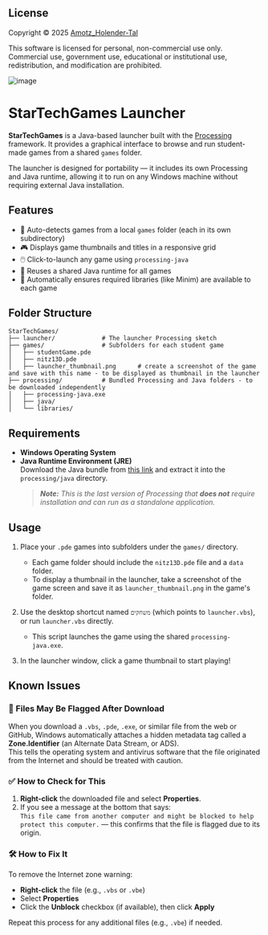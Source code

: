 ## License

Copyright © 2025 [Amotz_Holender-Tal](https://github.com/AM0TZ)

This software is licensed for personal, non-commercial use only.
Commercial use, government use, educational or institutional use, redistribution, and modification are prohibited.

![image](https://github.com/user-attachments/assets/02ff3f88-64d8-45a9-8cd2-728b4ef95676)

# StarTechGames Launcher

**StarTechGames** is a Java-based launcher built with the [Processing](https://processing.org/) framework. It provides a graphical interface to browse and run student-made games from a shared `games` folder.

The launcher is designed for portability — it includes its own Processing and Java runtime, allowing it to run on any Windows machine without requiring external Java installation.

## Features

* 📁 Auto-detects games from a local `games` folder (each in its own subdirectory)
* 🎮 Displays game thumbnails and titles in a responsive grid
* 🖱️ Click-to-launch any game using `processing-java`
* 🔁 Reuses a shared Java runtime for all games
* 🧩 Automatically ensures required libraries (like Minim) are available to each game

## Folder Structure

```
StarTechGames/
├── launcher/             # The launcher Processing sketch
├── games/                # Subfolders for each student game
│   ├── studentGame.pde
│   ├── nitz13D.pde
│   ├── launcher_thumbnail.png      # create a screenshot of the game and save with this name - to be displayed as thumbnail in the launcher
├── processing/           # Bundled Processing and Java folders - to be downloaded independently 
│   ├── processing-java.exe
│   ├── java/
│   └── libraries/
```

## Requirements

- **Windows Operating System**
- **Java Runtime Environment (JRE)**  
  Download the Java bundle from [this link](https://github.com/processing/processing4/releases/download/processing-1297-4.3.4/processing-4.3.4-windows-x64.zip) and extract it into the `processing/java` directory.  
  > ***Note:** This is the last version of Processing that **does not** require installation and can run as a standalone application.*


## Usage

1. Place your `.pde` games into subfolders under the `games/` directory.  
   - Each game folder should include the `nitz13D.pde` file and a `data` folder.  
   - To display a thumbnail in the launcher, take a screenshot of the game screen and save it as `launcher_thumbnail.png` in the game's folder.

2. Use the desktop shortcut named `משחקים` (which points to `launcher.vbs`), or run `launcher.vbs` directly.  
   - This script launches the game using the shared `processing-java.exe`.

3. In the launcher window, click a game thumbnail to start playing!


## Known Issues

### 🚨 Files May Be Flagged After Download

When you download a `.vbs`, `.pde`, `.exe`, or similar file from the web or GitHub, Windows automatically attaches a hidden metadata tag called a **Zone.Identifier** (an Alternate Data Stream, or ADS).  
This tells the operating system and antivirus software that the file originated from the Internet and should be treated with caution.

### ✅ How to Check for This

1. **Right-click** the downloaded file and select **Properties**.
2. If you see a message at the bottom that says:  
`This file came from another computer and might be blocked to help protect this computer.`
— this confirms that the file is flagged due to its origin.

### 🛠️ How to Fix It

To remove the Internet zone warning:

- **Right-click** the file (e.g., `.vbs` or `.vbe`)
- Select **Properties**
- Click the **Unblock** checkbox (if available), then click **Apply**

Repeat this process for any additional files (e.g., `.vbe`) if needed.
